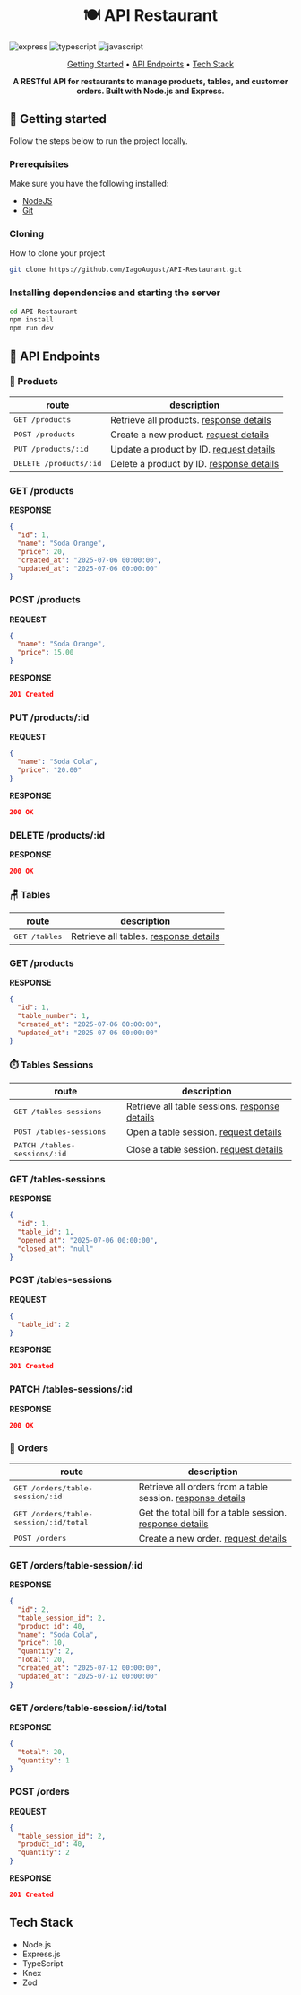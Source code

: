 [JAVASCRIPT__BADGE]: https://img.shields.io/badge/Javascript-000?style=for-the-badge&logo=javascript
[TYPESCRIPT__BADGE]: https://img.shields.io/badge/typescript-D4FAFF?style=for-the-badge&logo=typescript
[EXPRESS__BADGE]: https://img.shields.io/badge/express-005CFE?style=for-the-badge&logo=express

<h1 align="center" style="font-weight: bold;">🍽️ API Restaurant</h1>

![express][EXPRESS__BADGE]
![typescript][TYPESCRIPT__BADGE]
![javascript][JAVASCRIPT__BADGE]

<p align="center">
 <a href="#started">Getting Started</a> • 
  <a href="#routes">API Endpoints</a> •
  <a href="#tech-stack">Tech Stack</a>
</p>

<p align="center">
  <b>A RESTful API for restaurants to manage products, tables, and customer orders. Built with Node.js and Express.</b>
</p>

<h2 id="started">🚀 Getting started</h2>

Follow the steps below to run the project locally.

<h3>Prerequisites</h3>

Make sure you have the following installed:

- [NodeJS](https://github.com/)
- [Git](https://github.com)

<h3>Cloning</h3>

How to clone your project

```bash
git clone https://github.com/IagoAugust/API-Restaurant.git
```

<h3>Installing dependencies and starting the server</h3>

```bash
cd API-Restaurant
npm install
npm run dev
``````


<h2 id="routes">📍 API Endpoints</h2>

<h3>🛒 Products</h3>

| route               | description                                          
|----------------------|-----------------------------------------------------
| <kbd>GET /products</kbd>     | Retrieve all products. [response details](#get-products-detail)
| <kbd>POST /products</kbd>     | Create a new product. [request details](#post-products-detail)
| <kbd>PUT /products/:id</kbd>     | Update a product by ID. [request details](#put-products-detail)
| <kbd>DELETE /products/:id</kbd>     | Delete a product by ID. [response details](#delete-products-detail)


<h3 id="get-products-detail">GET /products </h3>

**RESPONSE**
```json
{
  "id": 1,
  "name": "Soda Orange",
  "price": 20,
  "created_at": "2025-07-06 00:00:00",
  "updated_at": "2025-07-06 00:00:00"
}
```

<h3 id="post-products-detail">POST /products</h3>

**REQUEST**
```json
{
  "name": "Soda Orange",
  "price": 15.00
}
```

**RESPONSE**
```json
201 Created
```

<h3 id="put-products-detail">PUT /products/:id</h3>

**REQUEST**
```json
{ 
  "name": "Soda Cola",
  "price": "20.00"
}
```

**RESPONSE**
```json
200 OK
```

<h3 id="delete-products-detail">DELETE /products/:id</h3>

**RESPONSE**
```json
200 OK
```



<h3>🪑 Tables</h3>

| route               | description                                          
|----------------------|-----------------------------------------------------
| <kbd>GET /tables</kbd>     | Retrieve all tables. [response details](#get-tables-detail)

<h3 id="get-tables-detail">GET /products</h3>

**RESPONSE**
```json
{
  "id": 1,
  "table_number": 1,
  "created_at": "2025-07-06 00:00:00",
  "updated_at": "2025-07-06 00:00:00"
}
```

<h3>⏱️ Tables Sessions</h3>

| route               | description                                          
|----------------------|-----------------------------------------------------
| <kbd>GET /tables-sessions</kbd>     | Retrieve all table sessions. [response details](#get-tables-sessions-detail)
| <kbd>POST /tables-sessions</kbd>     | Open a table session. [request details](#post-tables-sessions-detail)
| <kbd>PATCH /tables-sessions/:id</kbd>     | Close a table session. [request details](#patch-tables-sessions-detail)

<h3 id="get-tables-sessions-detail">GET /tables-sessions</h3>

**RESPONSE**
```json
{
  "id": 1,
  "table_id": 1,
  "opened_at": "2025-07-06 00:00:00",
  "closed_at": "null"
}
```

<h3 id="post-tables-sessions-detail">POST /tables-sessions</h3>

**REQUEST**
```json
{
  "table_id": 2
}
```

**RESPONSE**
```json
201 Created
```

<h3 id="patch-tables-sessions-detail">PATCH /tables-sessions/:id</h3>

**RESPONSE**
```json
200 OK
```

<h3>🧾 Orders</h3>

| route               | description                                          
|----------------------|-----------------------------------------------------
| <kbd>GET /orders/table-session/:id</kbd>     | Retrieve all orders from a table session. [response details](#get-orders-detail)
| <kbd>GET /orders/table-session/:id/total</kbd>     | Get the total bill for a table session. [response details](#get-orders-total-detail)
| <kbd>POST /orders</kbd>     | Create a new order. [request details](#post-orders-detail)

<h3 id="get-orders-detail" >GET /orders/table-session/:id</h3>

**RESPONSE**
```json
{
  "id": 2,
  "table_session_id": 2,
  "product_id": 40,
  "name": "Soda Cola",
  "price": 10,
  "quantity": 2,
  "Total": 20,
  "created_at": "2025-07-12 00:00:00",
  "updated_at": "2025-07-12 00:00:00"
}
```

<h3 id="get-orders-total-detail">GET /orders/table-session/:id/total</h3>

**RESPONSE**
```json
{
  "total": 20,
  "quantity": 1
}
```

<h3 id="post-orders-detail">POST /orders</h3>

**REQUEST**
```json
{
  "table_session_id": 2,
  "product_id": 40,
  "quantity": 2
}
```

**RESPONSE**
```json
201 Created
```


<h2 id="tech-stack">Tech Stack</h2>

- Node.js
- Express.js
- TypeScript
- Knex
- Zod
